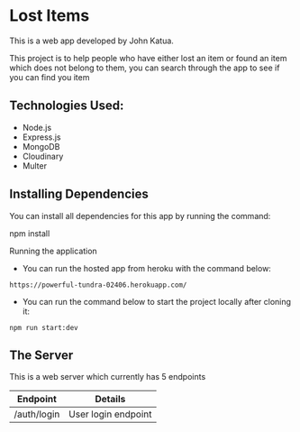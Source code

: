 # Lost Items

This is a web app developed by John Katua.

This project is to help people who have either lost an item or found an item which does not belong to them, you can search through the app to see if you can find you item

## Technologies Used:

  - Node.js
  - Express.js
  - MongoDB
  - Cloudinary
  - Multer

## Installing Dependencies

You can install all dependencies for this app by running the command:

npm install

Running the application

  - You can run the hosted app from heroku with the command below:

  `https://powerful-tundra-02406.herokuapp.com/`

  - You can run the command below to start the project locally after cloning it:

  `npm run start:dev`

## The Server

This is a web server which currently has 5 endpoints

  | Endpoint  | Details |
  | -------------------------- | ---------------------------------------------- |
  | /auth/login                | User login endpoint |
